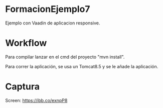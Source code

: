 FormacionEjemplo7
==============
Ejemplo con Vaadin de aplicacion responsive.

Workflow
========
Para compilar lanzar en el cmd del proyecto "mvn install".

Para correr la aplicación, se usa un Tomcat8.5 y se le añade la aplicación.

Captura
=======
Screen: https://ibb.co/exnpP8
